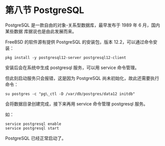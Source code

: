 # 第八节 PostgreSQL

PostgreSQL 是一款自由的对象-关系型数据库，最早发布于 1989 年 6 月，国内某些数据 库据说也是由此发展而来。 

FreeBSD 的软件源有提供 PostgreSQL 的安装包，版本 12.2，可以通过命令安装： 
```
pkg install -y postgresql12-server postgresql12-client 
```
安装后会在系统中生成 postgresql 服务，可以用 service 命令管理。

但此刻启动服务只会报错，这是因为 PostgreSQL 尚未初始化，故此还需要执行命令： 
```
su postgres -c "pg\_ctl -D /var/db/postgres/data12 initdb" 
```
会将数据目录创建完成，接下来再用 service 命令管理 postgresql 服务。

如： 
```
service postgresql enable 
service postgresql start
```
PostgreSQL 已经正常启动了。
